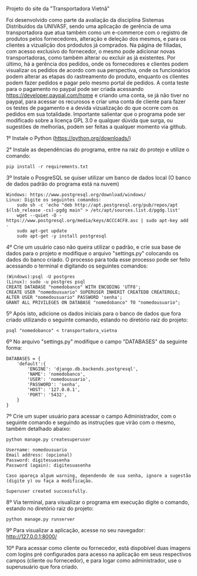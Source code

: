 Projeto do site da "Transportadora Vietnã"

Foi desenvolvido como parte da avaliação da disciplina Sistemas Distribuídos da UNIVASF, sendo uma aplicação de gerência de uma 
transportadora que atua também como um e-commerce com o registro de produtos pelos fornecedores, alteração e deleção dos mesmos,
e para os clientes a vizualição dos prdodutos já comprados. Na página de filiadas, com acesso exclusivo do fornecedor, o mesmo 
pode adicionar novas transportadoras, como também alterar ou excluir as já existentes. Por último, há a gerência dos pedidos, onde
os fornecedores e clientes podem visualizar os pedidos de acordo com sua perspectiva, onde os funcionários podem alterar as etapas
do rastreamento do produto, enquanto os clientes podem fazer pedidos e pagar pelo mesmo portal de pedidos. A conta teste para o 
pagamento no paypal pode ser criada acessando https://developer.paypal.com/home e criando uma conta, se já não tiver no paypal, 
para acessar os recurosos e criar uma conta de cliente para fazer os testes de pagamento e a devida vizualização do que ocorre com
os pedidos em sua totalidade. Importante salientar que o programa pode ser modificado sobre a licença GPL 3.0 e qualquer dúvida que
surga, ou sugestões de melhorias, podem ser feitas a qualquer momento via github.

1º Instale o Python (https://python.org/downloads/)

2° Instale as dependências do programa, entre na raiz do protejo e utilize o comando:
    
    pip install -r requirements.txt
   
3º Instale o PosgreSQL se quiser utilizar um banco de dados local (O banco de dados padrão do programa está na nuvem)

    Windows: https://www.postgresql.org/download/windows/
    Linux: Digite os seguintes comandos: 
        sudo sh -c 'echo "deb http://apt.postgresql.org/pub/repos/apt $(lsb_release -cs)-pgdg main" > /etc/apt/sources.list.d/pgdg.list'
        wget --quiet -O - https://www.postgresql.org/media/keys/ACCC4CF8.asc | sudo apt-key add -
        sudo apt-get update
        sudo apt-get -y install postgresql

4º Crie um usuário caso não queira utilizar o padrão, e crie sua base de dados para 
    o projeto e modifique o arquivo "settings.py" colocando os dados do banco criado. O processo
    para toda esse processo pode ser feito acessando o terminal e digitando os seguintes comandos:
    
    (Windows):psql -U postgres
    (Linux): sudo -u postgres psql
    CREATE DATABASE "nomedobanco" WITH ENCODING 'UTF8';
    CREATE USER "nomedousuario" SUPERUSER INHERIT CREATEDB CREATEROLE;
    ALTER USER "nomedousuario" PASSWORD 'senha';
    GRANT ALL PRIVILEGES ON DATABASE "nomedobanco" TO "nomedousuario";
    
5º Após isto, adicione os dados iniciais para o banco de dados que fora criado utilizando o seguinte comando, 
    estando no diretório raiz do projeto:

    psql "nomedobanco" < transportadora_vietna
    
6º No arquivo "settings.py" modifique o campo "DATABASES" da seguinte forma:

    DATABASES = {
        'default':{
            'ENGINE': 'django.db.backends.postgresql',
            'NAME': 'nomedobanco',
            'USER': 'nomedousuario',
            'PASSWORD': 'senha',
            'HOST': '127.0.0.1',
            'PORT': '5432',
        }
    }
 
7º Crie um super usuário para acessar o campo Administrador, com o seguinte comando e seguindo as instruções que 
   virão com o mesmo, também detalhado abaixo:

    python manage.py createsuperuser
    
    Username: nomedousuario
    Email address: (opcional)
    Password: digitesuasenha
    Password (again): digitesuasenha
    
    Caso apareça algum warning, dependendo de sua senha, ignore a sugestão (digite y) ou faça a modificação.
    
    Superuser created successfully.
    

8º Via terminal, para visualizar o programa em execução digite o comando, estando no diretório raiz do projeto:
    
    python manage.py runserver

9º Para visualizar a aplicação, acesse no seu navegador: http://127.0.0.1:8000/

10º Para acessar como cliente ou fornecedor, está dispobível duas imagens com logins pré configurados para acesso
   na aplicação em seus respectivos campos (cliente ou fornecedor), e para logar como administrador, use o 
   superusuário que fora criado.
    






